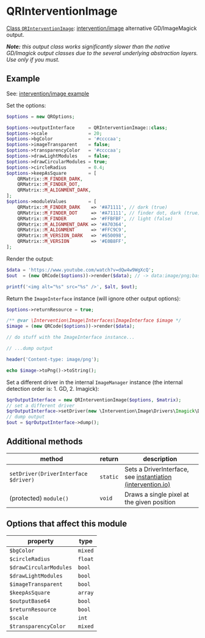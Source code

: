 # QRInterventionImage

[Class `QRInterventionImage`](https://github.com/chillerlan/php-qrcode/blob/main/src/Output/QRInterventionImage.php):
[intervention/image](https://image.intervention.io/) alternative GD/ImageMagick output.

***Note:** this output class works significantly slower than the native GD/Imagick output classes due to the several underlying abstraction layers. Use only if you must.*


## Example

See: [intervention/image example](https://github.com/chillerlan/php-qrcode/blob/main/examples/intervention-image.php)

Set the options:

```php
$options = new QROptions;

$options->outputInterface     = QRInterventionImage::class;
$options->scale               = 20;
$options->bgColor             = '#ccccaa';
$options->imageTransparent    = false;
$options->transparencyColor   = '#ccccaa';
$options->drawLightModules    = false;
$options->drawCircularModules = true;
$options->circleRadius        = 0.4;
$options->keepAsSquare        = [
	QRMatrix::M_FINDER_DARK,
	QRMatrix::M_FINDER_DOT,
	QRMatrix::M_ALIGNMENT_DARK,
];
$options->moduleValues        = [
	QRMatrix::M_FINDER_DARK    => '#A71111', // dark (true)
	QRMatrix::M_FINDER_DOT     => '#A71111', // finder dot, dark (true)
	QRMatrix::M_FINDER         => '#FFBFBF', // light (false)
	QRMatrix::M_ALIGNMENT_DARK => '#A70364',
	QRMatrix::M_ALIGNMENT      => '#FFC9C9',
	QRMatrix::M_VERSION_DARK   => '#650098',
	QRMatrix::M_VERSION        => '#E0B8FF',
];
```


Render the output:

```php
$data = 'https://www.youtube.com/watch?v=dQw4w9WgXcQ';
$out  = (new QRCode($options))->render($data); // -> data:image/png;base64,...

printf('<img alt="%s" src="%s" />', $alt, $out);
```


Return the `ImageInterface` instance (will ignore other output options):

```php
$options->returnResource = true;

/** @var \Intervention\Image\Interfaces\ImageInterface $image */
$image = (new QRCode($options))->render($data);

// do stuff with the ImageInterface instance...

// ...dump output

header('Content-type: image/png');

echo $image->toPng()->toString();
```

Set a different driver in the internal `ImageManager` instance (the internal detection order is: 1. GD, 2. Imagick):

```php
$qrOutputInterface = new QRInterventionImage($options, $matrix);
// set a different driver
$qrOutputInterface->setDriver(new \Intervention\Image\Drivers\Imagick\Driver);
// dump output
$out = $qrOutputInterface->dump();
```


## Additional methods

| method                               | return   | description                                                                                                          |
|--------------------------------------|----------|----------------------------------------------------------------------------------------------------------------------|
| `setDriver(DriverInterface $driver)` | `static` | Sets a DriverInterface, see [instantiation (intervention.io)](https://image.intervention.io/v3/basics/instantiation) |
| (protected) `module()`               | `void`   | Draws a single pixel at the given position                                                                           |


## Options that affect this module

| property               | type     |
|------------------------|----------|
| `$bgColor`             | `mixed`  |
| `$circleRadius`        | `float`  |
| `$drawCircularModules` | `bool`   |
| `$drawLightModules`    | `bool`   |
| `$imageTransparent`    | `bool`   |
| `$keepAsSquare`        | `array`  |
| `$outputBase64`        | `bool`   |
| `$returnResource`      | `bool`   |
| `$scale`               | `int`    |
| `$transparencyColor`   | `mixed`  |
